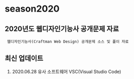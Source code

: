 # season2020
## 2020년도 웹디자인기능사 공개문제 자료
``` 웹디자인기능사(Craftman Web Design) 공개문제 소스 및 풀이 자료```
## 최신 업데이트
1. 2020.06.28 유사 소프트웨어 VSC(Visual Studio Code) 
